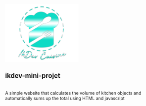 <img src="img/logo.png" width="237" height="187"/> <h2> ikdev-mini-projet </h2>
<br>
A simple website that calculates the volume of kitchen objects and automatically sums up the total using HTML and javascript
 

